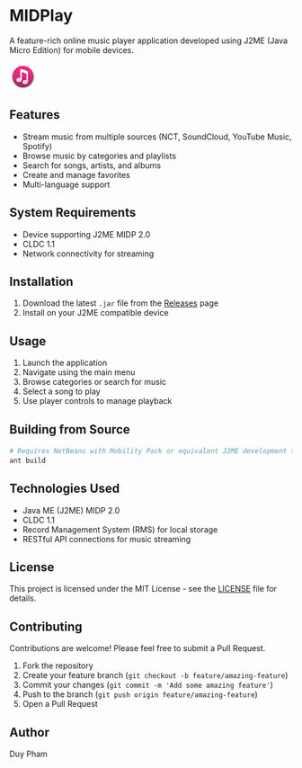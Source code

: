 # MIDPlay

A feature-rich online music player application developed using J2ME (Java Micro Edition) for mobile devices.

![AppIcon](/res/Icon.png)

## Features

- Stream music from multiple sources (NCT, SoundCloud, YouTube Music, Spotify)
- Browse music by categories and playlists
- Search for songs, artists, and albums
- Create and manage favorites
- Multi-language support

## System Requirements

- Device supporting J2ME MIDP 2.0
- CLDC 1.1
- Network connectivity for streaming

## Installation

1. Download the latest `.jar` file from the [Releases](https://github.com/phd051199/MIDPlay/releases) page
2. Install on your J2ME compatible device

## Usage

1. Launch the application
2. Navigate using the main menu
3. Browse categories or search for music
4. Select a song to play
5. Use player controls to manage playback

## Building from Source

```bash
# Requires NetBeans with Mobility Pack or equivalent J2ME development tools
ant build
```

## Technologies Used

- Java ME (J2ME) MIDP 2.0
- CLDC 1.1
- Record Management System (RMS) for local storage
- RESTful API connections for music streaming

## License

This project is licensed under the MIT License - see the [LICENSE](LICENSE) file for details.

## Contributing

Contributions are welcome! Please feel free to submit a Pull Request.

1. Fork the repository
2. Create your feature branch (`git checkout -b feature/amazing-feature`)
3. Commit your changes (`git commit -m 'Add some amazing feature'`)
4. Push to the branch (`git push origin feature/amazing-feature`)
5. Open a Pull Request

## Author

Duy Pham

